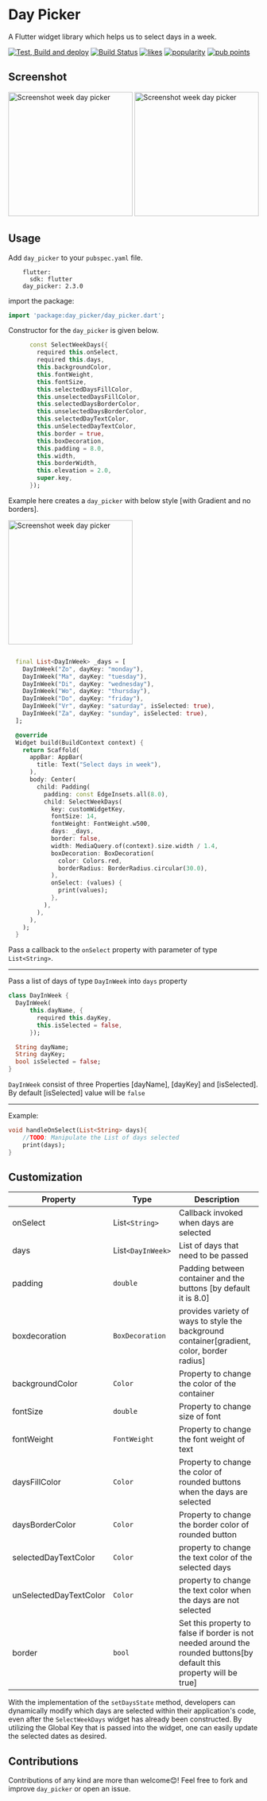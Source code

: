 # Day Picker

A Flutter widget library which helps us to select days in a week.

[![Test, Build and deploy](https://github.com/shan-shaji/day_picker/actions/workflows/main.yaml/badge.svg)](https://github.com/shan-shaji/day_picker/actions/workflows/main.yaml)
[![Build Status](https://app.bitrise.io/app/013db1e886b74200/status.svg?token=_0SuAtQgrBJ6mbmaQ6_7YA&branch=master)](https://app.bitrise.io/app/013db1e886b74200)
[![likes](https://img.shields.io/pub/likes/day_picker)](https://pub.dev/packages/day_picker)
[![popularity](https://img.shields.io/pub/popularity/day_picker)](https://pub.dev/packages/day_picker/score)
[![pub points](https://img.shields.io/pub/points/day_picker)](https://pub.dev/packages/day_picker/score)
## Screenshot

<p>
<img src="https://raw.githubusercontent.com/shan-shaji/day_picker/master/screenshots/screenshot.jpg" alt="Screenshot week day picker" width="250">
<img src="https://raw.githubusercontent.com/shan-shaji/day_picker/master/screenshots/animate.gif" alt="Screenshot week day picker" width="250">
</p>

## Usage

Add `day_picker` to your `pubspec.yaml` file.

```dependencies:
    flutter:
      sdk: flutter
    day_picker: 2.3.0
```

import the package:

```dart
import 'package:day_picker/day_picker.dart';
```

Constructor for the `day_picker` is given below.

```dart
      const SelectWeekDays({
        required this.onSelect,
        required this.days,
        this.backgroundColor,
        this.fontWeight,
        this.fontSize,
        this.selectedDaysFillColor,
        this.unselectedDaysFillColor,
        this.selectedDaysBorderColor,
        this.unselectedDaysBorderColor,
        this.selectedDayTextColor,
        this.unSelectedDayTextColor,
        this.border = true,
        this.boxDecoration,
        this.padding = 8.0,
        this.width,
        this.borderWidth,
        this.elevation = 2.0,
        super.key,
      });
```

Example here creates a `day_picker` with below style [with Gradient and no borders].

<img src="https://raw.githubusercontent.com/shan-shaji/day_picker/master/screenshots/screenshot2.jpg" alt="Screenshot week day picker" width="250">

```dart

  final List<DayInWeek> _days = [
    DayInWeek("Zo", dayKey: "monday"),
    DayInWeek("Ma", dayKey: "tuesday"),
    DayInWeek("Di", dayKey: "wednesday"),
    DayInWeek("Wo", dayKey: "thursday"),
    DayInWeek("Do", dayKey: "friday"),
    DayInWeek("Vr", dayKey: "saturday", isSelected: true),
    DayInWeek("Za", dayKey: "sunday", isSelected: true),
  ];

  @override
  Widget build(BuildContext context) {
    return Scaffold(
      appBar: AppBar(
        title: Text("Select days in week"),
      ),
      body: Center(
        child: Padding(
          padding: const EdgeInsets.all(8.0),
          child: SelectWeekDays(
            key: customWidgetKey,
            fontSize: 14,
            fontWeight: FontWeight.w500,
            days: _days,
            border: false,
            width: MediaQuery.of(context).size.width / 1.4,
            boxDecoration: BoxDecoration(
              color: Colors.red,
              borderRadius: BorderRadius.circular(30.0),
            ),
            onSelect: (values) {
              print(values);
            },
          ),
        ),
      ),
    );
  }
```

Pass a callback to the `onSelect` property with parameter of type `List<String>`.

---

Pass a list of days of type `DayInWeek` into `days` property

```dart
class DayInWeek {
  DayInWeek(
      this.dayName, {
        required this.dayKey,
        this.isSelected = false,
      });

  String dayName;
  String dayKey;
  bool isSelected = false;
}
```

`DayInWeek` consist of three Properties [dayName], [dayKey] and [isSelected].
By default [isSelected] value will be `false`

---

Example:

```dart
void handleOnSelect(List<String> days){
    //TODO: Manipulate the List of days selected
    print(days);
}
```

## Customization

| Property               | Type            | Description                                                                                                          |
| ---------------------- | --------------- | -------------------------------------------------------------------------------------------------------------------- |
| onSelect               | List`<String>`  | Callback invoked when days are selected                                                                              |
| days |   List`<DayInWeek>` | List of days that need to be passed
| padding                | `double`        | Padding between container and the buttons [by default it is 8.0]                                                     |
| boxdecoration          | `BoxDecoration` | provides variety of ways to style the background container[gradient, color, border radius]                           |
| backgroundColor        | `Color`         | Property to change the color of the container                                                                        |
| fontSize               | `double`     | Property to change size of font                                                                     |
| fontWeight             | `FontWeight`    | Property to change the font weight of text                                             |
| daysFillColor          | `Color`         | Property to change the color of rounded buttons when the days are selected                                           |
| daysBorderColor        | `Color`         | Property to change the border color of rounded button                                                                |
| selectedDayTextColor   | `Color`         | property to change the text color of the selected days                                                               |
| unSelectedDayTextColor | `Color`         | property to change the text color when the days are not selected                                                     |
| border                 | `bool`          | Set this property to false if border is not needed around the rounded buttons[by default this property will be true] |

With the implementation of the `setDaysState` method, developers can dynamically modify which days are selected within their application's code, even after the `SelectWeekDays` widget has already been constructed. 
By utilizing the Global Key that is passed into the widget, one can easily update the selected dates as desired.


## Contributions
Contributions of any kind are more than welcome😊! Feel free to fork and improve `day_picker` or open an issue.
